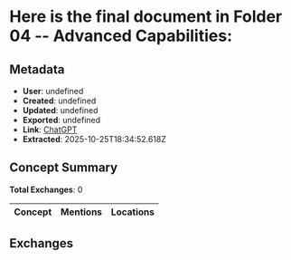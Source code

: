 # Here is the final document in **Folder 04 -- Advanced Capabilities**:

## Metadata

- **User**: undefined
- **Created**: undefined
- **Updated**: undefined
- **Exported**: undefined
- **Link**: [ChatGPT](undefined)
- **Extracted**: 2025-10-25T18:34:52.618Z

## Concept Summary

**Total Exchanges**: 0

| Concept | Mentions | Locations |
|---------|----------|----------|

## Exchanges

